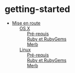 # getting-started

 <ul class='toc'><li><a href='/fr/getting-started/instructions'>Mise en route</a><ul style='list-style: none;'><li><a href='/fr/getting-started/instructions#os_x'>OS X</a><ul style='list-style: none;'><li><a href='/fr/getting-started/instructions#prérequis'>Pré-requis</a></li><li><a href='/fr/getting-started/instructions#ruby_et_rubygems'>Ruby et RubyGems</a></li><li><a href='/fr/getting-started/instructions#merb'>Merb</a></li></ul></li><li><a href='/fr/getting-started/instructions#linux'>Linux</a><ul style='list-style: none;'><li><a href='/fr/getting-started/instructions#prérequis'>Pré-requis</a></li><li><a href='/fr/getting-started/instructions#ruby_et_rubygems'>Ruby et RubyGems</a></li><li><a href='/fr/getting-started/instructions#merb'>Merb</a></li></ul></li></ul></li></ul> 